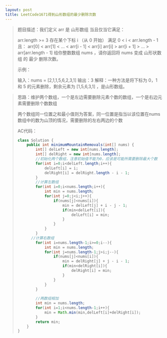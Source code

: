 ```yaml
---
layout: post
title: LeetCode1671得到山形数组的最少删除次数
---
```


> 题目描述：我们定义 arr 是 山形数组 当且仅当它满足：
>
> arr.length >= 3
> 存在某个下标 i （从 0 开始） 满足 0 < i < arr.length - 1 且：
> arr[0] < arr[1] < ... < arr[i - 1] < arr[i]
> arr[i] > arr[i + 1] > ... > arr[arr.length - 1]
> 给你整数数组 nums ，请你返回将 nums 变成 山形状数组 的 最少 删除次数。
>
> 示例：
>
> 输入：nums = [2,1,1,5,6,2,3,1]
> 输出：3
> 解释：一种方法是将下标为 0，1 和 5 的元素删除，剩余元素为 [1,5,6,3,1] ，是山形数组。

> 思路：维护两个数组，一个是左边需要删除元素个数的数组，一个是右边元素需要删除个数数组
>
> 两个数组同一位置之和最小值则为答案，同一位置是指当以该位置在nums数组中的数为山顶的情况，需要删除的左右两边的个数
>
> AC代码：
>
> ```java
> class Solution {
>     public int minimumMountainRemovals(int[] nums) {
>         int[] delLeft = new int[nums.length];
>         int[] delRight = new int[nums.length];
>         //初始化两个数组，注意初始值不能为0，应该是可能所需要删除最大个数
>         for(int i=0;i<delLeft.length;i++){
>             delLeft[i] = i;
>             delRight[i] = delRight.length - i - 1;
>         }
>         //计算左数组
>         for(int i=0;i<nums.length;i++){
>             int min = nums.length;
>             for(int j=0;j<i;j++){
>                 if(nums[j]<nums[i]){
>                     min = delLeft[j] + i - j - 1;
>                     if(min<delLeft[i]){
>                         delLeft[i] = min;
>                     }
>                 }
>             }
>         }
> 		//计算右数组
>         for(int i=nums.length-1;i>=0;i--){
>             int min = nums.length;
>             for(int j=nums.length-1;j>i;j--){
>                 if(nums[j]<nums[i]){
>                     min = delRight[j] + j - i - 1;
>                     if(min<delRight[i]){
>                         delRight[i] = min;
>                     }
>                 }
>             }
>         }
> 		
>         //两数组相加
>         int min = nums.length;
>         for(int i=1;i<nums.length-1;i++){
>             min = Math.min(min,delLeft[i]+delRight[i]);
>         }
>         return min;
>     }
> }
> ```